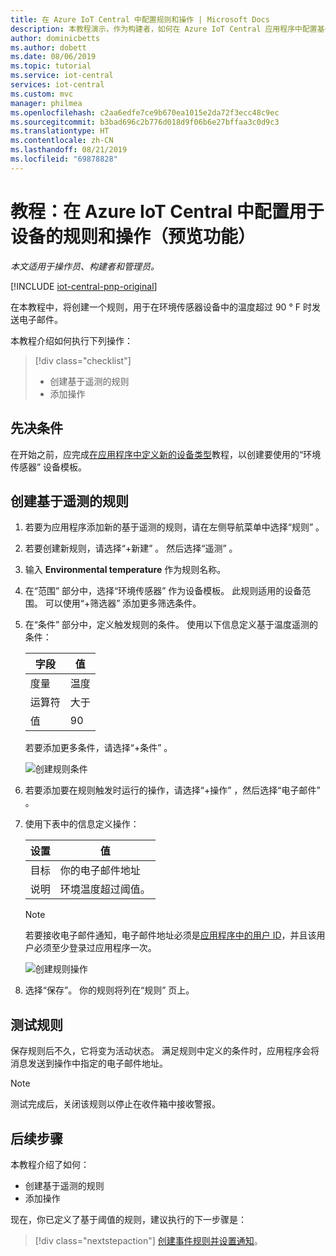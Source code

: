 ```yaml
---
title: 在 Azure IoT Central 中配置规则和操作 | Microsoft Docs
description: 本教程演示，作为构建者，如何在 Azure IoT Central 应用程序中配置基于遥测的规则和操作。
author: dominicbetts
ms.author: dobett
ms.date: 08/06/2019
ms.topic: tutorial
ms.service: iot-central
services: iot-central
ms.custom: mvc
manager: philmea
ms.openlocfilehash: c2aa6edfe7ce9b670ea1015e2da72f3ecc48c9ec
ms.sourcegitcommit: b3bad696c2b776d018d9f06b6e27bffaa3c0d9c3
ms.translationtype: HT
ms.contentlocale: zh-CN
ms.lasthandoff: 08/21/2019
ms.locfileid: "69878828"
---
```

# <a name="tutorial-configure-rules-and-actions-for-your-device-in-azure-iot-central-preview-features"></a>教程：在 Azure IoT Central 中配置用于设备的规则和操作（预览功能）

*本文适用于操作员、构建者和管理员。*

[!INCLUDE [iot-central-pnp-original](../../includes/iot-central-pnp-original-note.md)]

在本教程中，将创建一个规则，用于在环境传感器设备中的温度超过 90 &deg; F 时发送电子邮件。

本教程介绍如何执行下列操作：

> [!div class="checklist"]
> * 创建基于遥测的规则
> * 添加操作

## <a name="prerequisites"></a>先决条件

在开始之前，应完成[在应用程序中定义新的设备类型](tutorial-define-device-type-pnp.md?toc=/azure/iot-central-pnp/toc.json&bc=/azure/iot-central-pnp/breadcrumb/toc.json)教程，以创建要使用的“环境传感器”  设备模板。

## <a name="create-a-telemetry-based-rule"></a>创建基于遥测的规则

1. 若要为应用程序添加新的基于遥测的规则，请在左侧导航菜单中选择“规则”  。

1. 若要创建新规则，请选择“+新建”  。 然后选择“遥测”  。

1. 输入 **Environmental temperature** 作为规则名称。

1. 在“范围”  部分中，选择“环境传感器”  作为设备模板。 此规则适用的设备范围。 可以使用“+筛选器”  添加更多筛选条件。

1. 在“条件”  部分中，定义触发规则的条件。 使用以下信息定义基于温度遥测的条件：

    | 字段                                        | 值                             |
    | -------------------------------------------- | ------------------------------    |
    | 度量                                  | 温度                       |
    | 运算符                                     | 大于                   |
    | 值                                        | 90                                |

    若要添加更多条件，请选择“+条件”  。

    ![创建规则条件](./media/tutorial-configure-rules-pnp/condition.png)

1. 若要添加要在规则触发时运行的操作，请选择“+操作”  ，然后选择“电子邮件”  。

1. 使用下表中的信息定义操作：

    | 设置   | 值                                             |
    | --------- | ------------------------------------------------- |
    | 目标        | 你的电子邮件地址                                |
    | 说明     | 环境温度超过阈值。 |

    > [!NOTE]
    > 若要接收电子邮件通知，电子邮件地址必须是[应用程序中的用户 ID](howto-administer-pnp.md?toc=/azure/iot-central-pnp/toc.json&bc=/azure/iot-central-pnp/breadcrumb/toc.json)，并且该用户必须至少登录过应用程序一次。

    ![创建规则操作](./media/tutorial-configure-rules-pnp/action.png)

1. 选择“保存”。  你的规则将列在“规则”  页上。

## <a name="test-the-rule"></a>测试规则

保存规则后不久，它将变为活动状态。 满足规则中定义的条件时，应用程序会将消息发送到操作中指定的电子邮件地址。

> [!NOTE]
> 测试完成后，关闭该规则以停止在收件箱中接收警报。

## <a name="next-steps"></a>后续步骤

本教程介绍了如何：

* 创建基于遥测的规则
* 添加操作

现在，你已定义了基于阈值的规则，建议执行的下一步骤是：

> [!div class="nextstepaction"]
> [创建事件规则并设置通知](howto-create-event-rules-pnp.md?toc=/azure/iot-central-pnp/toc.json&bc=/azure/iot-central-pnp/breadcrumb/toc.json)。
